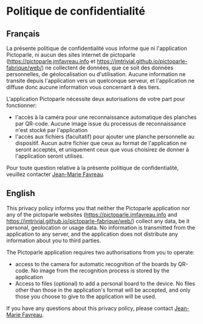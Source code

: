 # Politique de confidentialité

## Français

La présente politique de confidentialité vous informe que ni l'application Pictoparle, ni aucun des sites internet de pictoparle (https://pictoparle.jmfavreau.info et https://jmtrivial.github.io/pictoparle-fabrique/web/) ne collectent de données, que ce soit des données personnelles, de géolocalisation ou d'utilisation. Aucune information ne transite depuis l'application vers un quelconque serveur, et l'application ne diffuse donc aucune information vous concernant à des tiers.

L'application Pictoparle nécessite deux autorisations de votre part pour fonctionner:

* l'accès à la caméra pour une reconnaissance automatique des planches par QR-code. Aucune image issue du processus de reconnaissance n'est stocké par l'application
* l'accès aux fichiers (facultatif) pour ajouter une planche personnelle au dispositif. Aucun autre fichier que ceux au format de l'application ne seront acceptés, et uniquement ceux que vous choisirez de donner à l'application seront utilisés.

Pour toute question relative à la présente politique de confidentialité, veuillez contacter [Jean-Marie Favreau](mailto:jeanmarie.favreau@free.fr).

## English

This privacy policy informs you that neither the Pictoparle application nor any of the pictoparle websites (https://pictoparle.jmfavreau.info and https://jmtrivial.github.io/pictoparle-fabrique/web/) collect any data, be it personal, geolocation or usage data. No information is transmitted from the application to any server, and the application does not distribute any information about you to third parties.

The Pictoparle application requires two authorisations from you to operate:

* access to the camera for automatic recognition of the boards by QR-code. No image from the recognition process is stored by the application
* Access to files (optional) to add a personal board to the device. No files other than those in the application's format will be accepted, and only those you choose to give to the application will be used.

If you have any questions about this privacy policy, please contact [Jean-Marie Favreau](mailto:jeanmarie.favreau@free.fr).

